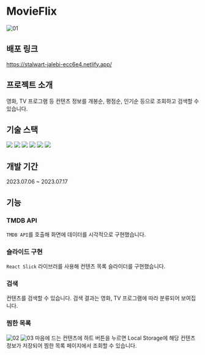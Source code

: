 # MovieFlix

![01](https://github.com/hheeseung/movieflix/assets/87454393/d8cdcc01-4283-4a50-9eb7-d5bc559bb6c7)

## 배포 링크

https://stalwart-jalebi-ecc6e4.netlify.app/

## 프로젝트 소개

영화, TV 프로그램 등 컨텐츠 정보를 개봉순, 평점순, 인기순 등으로 조회하고 검색할 수 있습니다.

## 기술 스택

<img src="https://img.shields.io/badge/React-61DAFB?style=flat-square&logo=React&logoColor=white"> <img src="https://img.shields.io/badge/TypeScript-3178C6?style=flat-square&logo=TypeScript&logoColor=white"> <img src="https://img.shields.io/badge/React Query-FF4154?style=flat-square&logo=React Query&logoColor=white"> <img src="https://img.shields.io/badge/Recoil-3578E5?style=flat-square&logo=Recoil&logoColor=white"> <img src="https://img.shields.io/badge/React Router-CA4245?style=flat-square&logo=React Router&logoColor=white"> <img src="https://img.shields.io/badge/Tailwind CSS-06B6D4?style=flat-square&logo=Tailwind CSS&logoColor=white">

## 개발 기간

2023.07.06 ~ 2023.07.17

## 기능

### TMDB API

`TMDB API`를 호출해 화면에 데이터를 시각적으로 구현했습니다.

### 슬라이드 구현

`React Slick` 라이브러를 사용해 컨텐츠 목록 슬라이더를 구현했습니다.

### 검색

컨텐츠를 검색할 수 있습니다. 검색 결과는 영화, TV 프로그램에 따라 분류되어 보여집니다.

### 찜한 목록

![02](https://github.com/hheeseung/movieflix/assets/87454393/dd03cc81-742f-4cc2-9690-91fc3ebb366b)
![03](https://github.com/hheeseung/movieflix/assets/87454393/c82df240-e61c-40c7-915f-05cbfca1424d)
마음에 드는 컨텐츠에 하트 버튼을 누르면 Local Storage에 해당 컨텐츠 정보가 저장되어 찜한 목록 페이지에서 조회할 수 있습니다.
